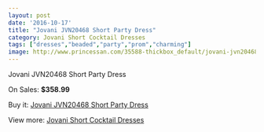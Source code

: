 ```yaml
---
layout: post
date: '2016-10-17'
title: "Jovani JVN20468 Short Party Dress"
category: Jovani Short Cocktail Dresses
tags: ["dresses","beaded","party","prom","charming"]
image: http://www.princessan.com/35588-thickbox_default/jovani-jvn20468-short-party-dress.jpg
---
```

Jovani JVN20468 Short Party Dress

On Sales: **$358.99**
<a href="https://www.princessan.com/en/16637-jovani-jvn20468-short-party-dress.html"><amp-img layout="responsive" width="600" height="600" src="//www.princessan.com/35588-thickbox_default/jovani-jvn20468-short-party-dress.jpg" alt="Jovani JVN20468 Short Party Dress 0" /></a>

Buy it: [Jovani JVN20468 Short Party Dress](https://www.princessan.com/en/16637-jovani-jvn20468-short-party-dress.html "Jovani JVN20468 Short Party Dress")

View more: [Jovani Short Cocktail Dresses](https://www.princessan.com/en/139- "Jovani Short Cocktail Dresses")